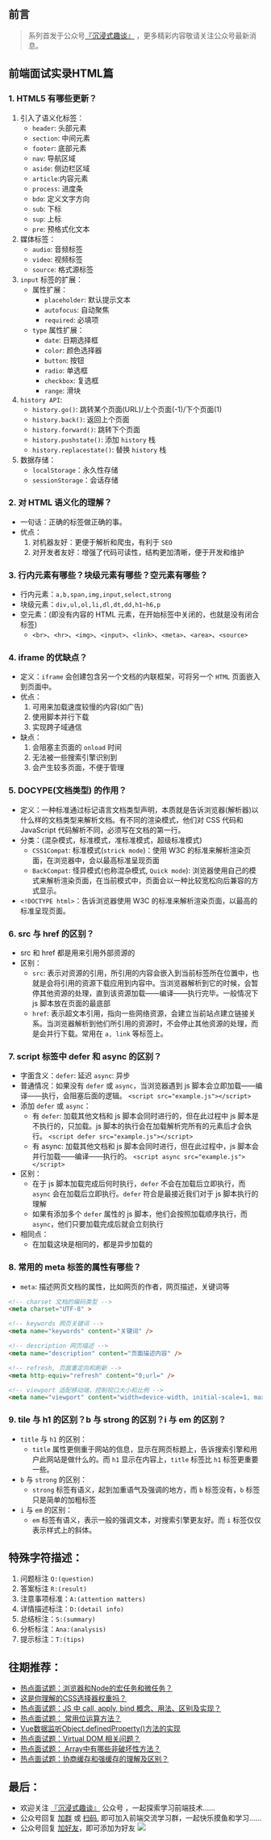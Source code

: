## 前言
>   系列首发于公众号[『沉浸式趣谈』](https://mp.weixin.qq.com/s?__biz=MzkyOTI2MzE0MQ==&mid=2247485576&idx=1&sn=5ddfe93f427f05f5d126dead859d0dc8&chksm=c20d73c2f57afad4bbea380dfa1bcc15367a4cc06bf5dd0603100e8bd7bb317009fa65442cdb&token=1071012447&lang=zh_CN#rd) ，更多精彩内容敬请关注公众号最新消息。
## 前端面试实录HTML篇
### 1. HTML5 有哪些更新？
1.  引入了语义化标签：
    -   `header`: 头部元素
    -   `section`: 中间元素
    -   `footer`: 底部元素
    -   `nav`: 导航区域
    -   `aside`: 侧边栏区域
    -   `article`:内容元素
    -   `process`: 进度条
    -   `bdo`: 定义文字方向
    -   `sub`: 下标
    -   `sup`: 上标
    -   `pre`: 预格式化文本
2.  媒体标签：
    -   `audio`: 音频标签
    -   `video`: 视频标签
    -   `source`: 格式源标签
3.  `input` 标签的扩展：
    -   属性扩展：
        -   `placeholder`: 默认提示文本
        -   `autofocus`: 自动聚焦
        -   `required`: 必填项
    -   `type` 属性扩展：
        -   `date`: 日期选择框
        -   `color`: 颜色选择器
        -   `button`: 按钮
        -   `radio`: 单选框
        -   `checkbox`: 复选框
        -   `range`: 滑块
4.  `history API`:
    -   `history.go()`: 跳转某个页面(URL)/上个页面(-1)/下个页面(1)
    -   `history.back()`: 返回上个页面
    -   `history.forward()`: 跳转下个页面
    -   `history.pushstate()`: 添加 `history` 栈
    -   `history.replacestate()`: 替换 `history` 栈
5.  数据存储：
    -   `localStorage`：永久性存储
    -   `sessionStorage`：会话存储

### 2. 对 HTML 语义化的理解？
-   一句话：正确的标签做正确的事。
-   优点：
    1.  对机器友好：更便于解析和爬虫，有利于 `SEO`
    2.  对开发者友好：增强了代码可读性，结构更加清晰，便于开发和维护

### 3. 行内元素有哪些？块级元素有哪些？空元素有哪些？
-   行内元素：`a,b,span,img,input,select,strong`
-   块级元素：`div,ul,ol,li,dl,dt,dd,h1~h6,p`
-   空元素：(即没有内容的 HTML 元素，在开始标签中关闭的，也就是没有闭合标签)
    -   `<br>`、`<hr>`、`<img>`、`<input>`、`<link>`、`<meta>`、`<area>`、`<source>`

### 4. iframe 的优缺点？
-   定义：`iframe` 会创建包含另一个文档的内联框架，可将另一个 `HTML` 页面嵌入到页面中。
-   优点：
    1.  可用来加载速度较慢的内容(如广告)
    2.  使用脚本并行下载
    3.  实现跨子域通信
-   缺点：
    1.  会阻塞主页面的 `onload` 时间
    2.  无法被一些搜索引擎识别到
    3.  会产生较多页面，不便于管理

### 5. DOCYPE(文档类型) 的作用？
-   定义：一种标准通过标记语言文档类型声明，本质就是告诉浏览器(解析器)以什么样的文档类型来解析文档。有不同的渲染模式，他们对 CSS 代码和 JavaScript 代码解析不同，必须写在文档的第一行。
-   分类：(混杂模式，标准模式，准标准模式，超级标准模式)
    -   `CSS1Compat`: 标准模式(`strick mode`)：使用 W3C 的标准来解析渲染页面，在浏览器中，会以最高标准呈现页面
    -   `BackCompat`: 怪异模式(也称混杂模式, `Quick mode`): 浏览器使用自己的模式来解析渲染页面，在当前模式中，页面会以一种比较宽松向后兼容的方式显示。
-   `<!DOCTYPE html>`：告诉浏览器使用 W3C 的标准来解析渲染页面，以最高的标准呈现页面。

### 6. src 与 href 的区别？
-   src 和 href 都是用来引用外部资源的
-   区别：
    -   `src`: 表示对资源的引用，所引用的内容会嵌入到当前标签所在位置中，也就是会将引用的资源下载应用到内容中。当浏览器解析到它的时候，会暂停其他资源的处理，直到该资源加载——编译——执行完毕。一般情况下 js 脚本放在页面的最底部
    -   `href`: 表示超文本引用，指向一些网络资源，会建立当前站点建立链接关系。当浏览器解析到他们所引用的资源时，不会停止其他资源的处理，而是会并行下载。常用在 `a, link` 等标签上。

### 7. script 标签中 defer 和 async 的区别？
-   字面含义：`defer`: 延迟 `async`: 异步
-   普通情况：如果没有 `defer` 或 `async`，当浏览器遇到 js 脚本会立即加载——编译——执行，会阻塞后面的逻辑。
    `<script src="example.js"></script>`
-   添加 `defer` 或 `async`：
    -   有 `defer`: 加载其他文档和 js 脚本会同时进行的，但在此过程中 js 脚本是不执行的，只加载。js 脚本的执行会在加载解析完所有的元素后才会执行。
        `<script defer src="example.js"></script>`
    -   有 async: 加载其他文档和 js 脚本会同时进行，但在此过程中，js 脚本会并行加载——编译——执行的。
        `<script async src="example.js"></script>`
-   区别：
    -   在于 js 脚本加载完成后何时执行，`defer` 不会在加载后立即执行，而 `async` 会在加载后立即执行。`defer` 符合是最接近我们对于 js 脚本执行的理解
    -   如果有添加多个 `defer` 属性的 js 脚本，他们会按照加载顺序执行，而 `async`，他们只要加载完成后就会立刻执行
-   相同点：
    -   在加载这块是相同的，都是异步加载的

### 8. 常用的 meta 标签的属性有哪些？
-   `meta`: 描述网页文档的属性，比如网页的作者，网页描述，关键词等
```html
<!-- charset 文档的编码类型 -->
<meta charset="UTF-8" >

<!-- keywords 网页关键词 -->
<meta name="keywords" content="关键词" />

<!-- description 网页描述 -->
<meta name="description" content="页面描述内容" />

<!-- refresh, 页面重定向和刷新 -->
<meta http-equiv="refresh" content="0;url=" />

<!-- viewport 适配移动端，控制视口大小和比例 -->
<meta name="viewport" content="width=device-width, initial-scale=1, maximum-scale=1">
```

### 9. tile 与 h1 的区别？b 与 strong 的区别？i 与 em 的区别？
-   `title` 与 `h1` 的区别：
    -   `title` 属性更侧重于网站的信息，显示在网页标题上，告诉搜索引擎和用户此网站是做什么的。而 `h1` 显示在内容上，`title` 标签比 `h1` 标签更重要一些。
-   `b` 与 `strong` 的区别：
    -   `strong` 标签有语义，起到加重语气及强调的地方，而 `b` 标签没有，`b` 标签只是简单的加粗标签
-   `i` 与 `em` 的区别：
    -   `em` 标签有语义，表示一般的强调文本，对搜索引擎更友好。而 `i` 标签仅仅表示样式上的斜体。


## 特殊字符描述：
1. 问题标注 `Q:(question)`
2. 答案标注 `R:(result)`
3. 注意事项标准：`A:(attention matters)`
4. 详情描述标注：`D:(detail info)`
5. 总结标注：`S:(summary)`
6. 分析标注：`Ana:(analysis)`
7. 提示标注：`T:(tips)`
## 往期推荐：
-   [热点面试题：浏览器和Node的宏任务和微任务？](https://mp.weixin.qq.com/s/U3fgBOtvc9_MbJbMA_Pdqw)
-   [这是你理解的CSS选择器权重吗？](https://mp.weixin.qq.com/s/6W3dcwcsBURGxYD9AeBeWA)
-   [热点面试题：JS 中 call, apply, bind 概念、用法、区别及实现？](https://mp.weixin.qq.com/s/v9eYEpwpzXazXm7pLTkDhw)
-   [热点面试题： 常用位运算方法？](https://mp.weixin.qq.com/s/gn4sBeM6luE_b6jaAZOgyQ)
-   [Vue数据监听Object.definedProperty()方法的实现](https://mp.weixin.qq.com/s/1inW5dSZv26eJTC39REMdg)
-   [热点面试题：Virtual DOM 相关问题？](https://mp.weixin.qq.com/s/s3BBhTH9g2OrtOpyJ4tzbQ)
-   [热点面试题： Array中有哪些非破坏性方法？](https://mp.weixin.qq.com/s/a0gd3wQ-bqYpDVfFGJP8Ew)
-   [热点面试题：协商缓存和强缓存的理解及区别？](https://mp.weixin.qq.com/s/Zht9WL8mzW7-uOi49vcgzQ)
## 最后：
-   欢迎关注 [『沉浸式趣谈』](https://mp.weixin.qq.com/s?__biz=MzkyOTI2MzE0MQ==&mid=2247485576&idx=1&sn=5ddfe93f427f05f5d126dead859d0dc8&chksm=c20d73c2f57afad4bbea380dfa1bcc15367a4cc06bf5dd0603100e8bd7bb317009fa65442cdb&token=1071012447&lang=zh_CN#rd) 公众号 ，一起探索学习前端技术......
-   公众号回复 [加群](https://mp.weixin.qq.com/s?__biz=MzkyOTI2MzE0MQ==&mid=2247485576&idx=1&sn=5ddfe93f427f05f5d126dead859d0dc8&chksm=c20d73c2f57afad4bbea380dfa1bcc15367a4cc06bf5dd0603100e8bd7bb317009fa65442cdb&token=1071012447&lang=zh_CN#rd) 或 [扫码](https://mp.weixin.qq.com/s?__biz=MzkyOTI2MzE0MQ==&mid=2247485576&idx=1&sn=5ddfe93f427f05f5d126dead859d0dc8&chksm=c20d73c2f57afad4bbea380dfa1bcc15367a4cc06bf5dd0603100e8bd7bb317009fa65442cdb&token=1071012447&lang=zh_CN#rd), 即可加入前端交流学习群，一起快乐摸鱼和学习......
-   公众号回复 [加好友](https://mp.weixin.qq.com/s?__biz=MzkyOTI2MzE0MQ==&mid=2247485576&idx=1&sn=5ddfe93f427f05f5d126dead859d0dc8&chksm=c20d73c2f57afad4bbea380dfa1bcc15367a4cc06bf5dd0603100e8bd7bb317009fa65442cdb&token=1071012447&lang=zh_CN#rd)，即可添加为好友
![](https://soo.run/13bdt)
